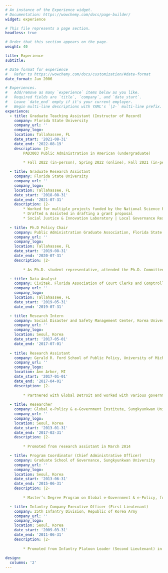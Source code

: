 ```yaml
---
# An instance of the Experience widget.
# Documentation: https://wowchemy.com/docs/page-builder/
widget: experience

# This file represents a page section.
headless: true

# Order that this section appears on the page.
weight: 40

title: Experience
subtitle:

# Date format for experience
#   Refer to https://wowchemy.com/docs/customization/#date-format
date_format: Jan 2006

# Experiences.
#   Add/remove as many `experience` items below as you like.
#   Required fields are `title`, `company`, and `date_start`.
#   Leave `date_end` empty if it's your current employer.
#   Begin multi-line descriptions with YAML's `|2-` multi-line prefix.
experience:
  - title: Graduate Teaching Assistant (Instructor of Record)
    company: Florida State University
    company_url: ''
    company_logo: 
    location: Tallahassee, FL
    date_start: '2021-08-31'
    date_end: '2022-08-19'
    description: |2-
        PAD3003 Public Administration in American (undergraduate)
        
        * Fall 2022 (in-person), Spring 2022 (online), Fall 2021 (in-person)

  - title: Graduate Research Assistant 
    company: Florida State University
    company_url: ''
    company_logo: 
    location: Tallahassee, FL
    date_start: '2018-08-31'
    date_end: '2021-07-31'
    description: |2-
        * Worked for multiple projects funded by the National Science Foundation (NSF)
        * Drafted & Assisted in drafting a grant proposal 
        * Social Justice & Innovation Laboratory | Local Governance Research Laboratory 
   
  - title: Ph.D Policy Chair 
    company: Public Administration Graduate Association, Florida State University
    company_url: ''
    company_logo: 
    location: Tallahassee, FL
    date_start: '2019-08-31'
    date_end: '2020-07-31'
    description: |2-
    
        * As Ph.D. student representative, attended the Ph.D. Committee meetings at the Reubin O’D. Askew School of Public Administration and Policy  

  - title: Data Analyst 
    company: Civitek, Florida Association of Court Clerks and Comptrollers
    company_url: ''
    company_logo: 
    location: Tallahassee, FL
    date_start: '2019-05-31'
    date_end: '2019-07-31'

  - title: Research Intern 
    company: Social Disaster and Safety Management Center, Korea University
    company_url: ''
    company_logo: 
    location: Seoul, Korea
    date_start: '2017-05-01'
    date_end: '2017-07-01'
    
  - title: Research Assistant  
    company: Gerald R. Ford School of Public Policy, University of Michigan
    company_url: ''
    company_logo: 
    location: Ann Arbor, MI
    date_start: '2017-01-01'
    date_end: '2017-04-01'
    description: |2-
    
        * Partnered with Global Detroit and worked with various government and nonprofit agencies
 
  - title: Researcher  
    company: Global e-Policy & e-Government Institute, Sungkyunkwan University
    company_url: ''
    company_logo: 
    location: Seoul, Korea
    date_start: '2013-01-31'
    date_end: '2017-02-31'
    description: |2-
    
        * Promoted from research assistant in March 2014

  - title: Program Coordinator (Chief Administrative Officer) 
    company: Graduate School of Governance, Sungkyunkwan University
    company_url: ''
    company_logo: 
    location: Seoul, Korea
    date_start: '2013-06-31'
    date_end: '2015-06-31'
    description: |2-
    
        * Master’s Degree Program on Global e-Government & e-Policy, funded by the South Korean Government for international development

  - title: Infantry Company Executive Officer (First Lieutenant) 
    company: 25th Infantry Division, Republic of Korea Army
    company_url: ''
    company_logo: 
    location: Seoul, Korea
    date_start: '2009-03-31'
    date_end: '2011-06-31'
    description: |2-
    
        * Promoted from Infantry Platoon Leader (Second Lieutenant) in March 2010
         
design:
  columns: '2'
---
```

